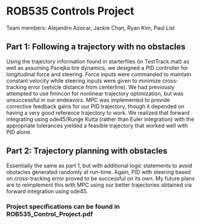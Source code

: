 # ROB535 Controls Project

Team members: Alejandro Azocar, Jackie Chan, Ryan Kim, Paul List

## Part 1: Following a trajectory with no obstacles
Using the trajectory information found in starterfiles (in TestTrack.mat) as well as assuming Pacejka tire dynamics, we designed a PID controller for longitudinal force and steering. Force inputs were commanded to maintain constant velocity while steering inputs were given to minimize cross-tracking error (vehicle distance from centerline). We had previously attempted to use fmincon for nonlinear trajectory optimization, but was unsuccessful in our endeavors. MPC was implemented to provide corrective feedback gains for our PID trajectory, though it depended on having a very good reference trajectory to work. We realized that forward integrating using ode45/Runge Kutta (rather than Euler integration) with the appropriate tolerances yielded a feasible trajectory that worked well with PID alone.

## Part 2: Trajectory planning with obstacles
Essentially the same as part 1, but with additional logic statements to avoid obstacles generated randomly at run-time. Again, PID with steering based on cross-tracking error proved to be successful on its own. My future plans are to reimplement this with MPC using our better trajectories obtained via forward integration using ode45.

### Project specifications can be found in ROB535_Control_Project.pdf
